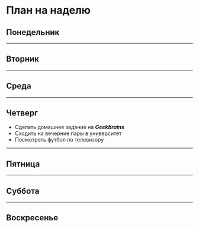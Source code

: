 # План на наделю

## **Понедельник**


---
## **Вторник**


---
## **Среда**

---
## **Четверг**
+ Сделать домашнее задание на __*Geekbrains*__
+ Сходить на вечерние пары в университет
+ Посмотреть футбол по телевизору

---
## **Пятница**


---
## **Суббота**


---
## **Воскресенье**